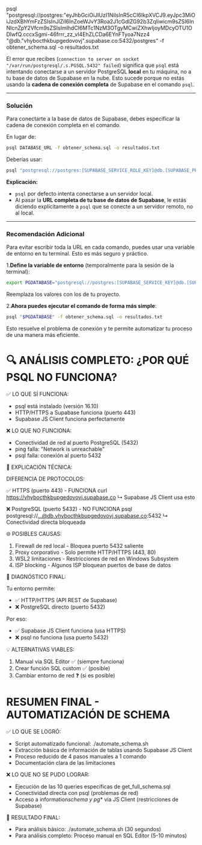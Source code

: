 psql "postgresql://postgres:"eyJhbGciOiJIUzI1NiIsInR5cCI6IkpXVCJ9.eyJpc3MiOiJzdXBhYmFzZSIsInJlZiI6InZoeWJvY3Roa2J1cGdlZG92b3ZqIiwicm9sZSI6InNlcnZpY2Vfcm9sZSIsImlhdCI6MTc1NzM3OTgyMCwiZXhwIjoyMDcyOTU1ODIwfQ.cccxSgmi-46frrr_zz_vI4EhZLCDa6EYnFTyoa7Nzz4
"@db."vhybocthkbupgedovovj".supabase.co:5432/postgres" -f obtener_schema.sql -o resultados.txt

El error que recibes (`connection to server on socket "/var/run/postgresql/.s.PGSQL.5432" failed`) significa que `psql` está intentando conectarse a un servidor PostgreSQL **local** en tu máquina, no a tu base de datos de Supabase en la nube. Esto sucede porque no estás usando la **cadena de conexión completa** de Supabase en el comando `psql`.

---

### Solución

Para conectarte a la base de datos de Supabase, debes especificar la cadena de conexión completa en el comando.

En lugar de:

```bash
psql DATABASE_URL -f obtener_schema.sql -o resultados.txt
```

Deberías usar:

```bash
psql "postgresql://postgres:[SUPABASE_SERVICE_ROLE_KEY]@db.[SUPABASE_PROJECT_REF].supabase.co:5432/postgres" -f obtener_schema.sql -o resultados.txt
```

**Explicación:**

- `psql` por defecto intenta conectarse a un servidor local.
- Al pasar la **URL completa de tu base de datos de Supabase**, le estás diciendo explícitamente a `psql` que se conecte a un servidor remoto, no al local.

---

### Recomendación Adicional

Para evitar escribir toda la URL en cada comando, puedes usar una variable de entorno en tu terminal. Esto es más seguro y práctico.

1.**Define la variable de entorno** (temporalmente para la sesión de la terminal):

```bash
export PGDATABASE="postgresql://postgres:[SUPABASE_SERVICE_KEY]@db.[SUPABASE_PROJECT_REF].supabase.co:5432/postgres"
```

Reemplaza los valores con los de tu proyecto.

2.**Ahora puedes ejecutar el comando de forma más simple**:

```bash
psql "$PGDATABASE" -f obtener_schema.sql -o resultados.txt
```

Esto resuelve el problema de conexión y te permite automatizar tu proceso de una manera más eficiente.

# 🔍 ANÁLISIS COMPLETO: ¿POR QUÉ PSQL NO FUNCIONA?

✅ LO QUE SÍ FUNCIONA:

- psql está instalado (versión 16.10)
- HTTP/HTTPS a Supabase funciona (puerto 443)
- Supabase JS Client funciona perfectamente

❌ LO QUE NO FUNCIONA:

- Conectividad de red al puerto PostgreSQL (5432)
- ping falla: "Network is unreachable"
- psql falla: conexión al puerto 5432

🧩 EXPLICACIÓN TÉCNICA:

DIFERENCIA DE PROTOCOLOS:

✅ HTTPS (puerto 443) - FUNCIONA
curl https://vhybocthkbupgedovovj.supabase.co
↳ Supabase JS Client usa esto

❌ PostgreSQL (puerto 5432) - NO FUNCIONA
psql postgresql://...@db.vhybocthkbupgedovovj.supabase.co:5432
↳ Conectividad directa bloqueada

🌐 POSIBLES CAUSAS:

1. Firewall de red local - Bloquea puerto 5432 saliente
2. Proxy corporativo - Solo permite HTTP/HTTPS (443, 80)
3. WSL2 limitaciones - Restricciones de red en Windows Subsystem
4. ISP blocking - Algunos ISP bloquean puertos de base de datos

🔧 DIAGNÓSTICO FINAL:

Tu entorno permite:

- ✅ HTTP/HTTPS (API REST de Supabase)
- ❌ PostgreSQL directo (puerto 5432)

Por eso:

- ✅ Supabase JS Client funciona (usa HTTPS)
- ❌ psql no funciona (usa puerto 5432)

💡 ALTERNATIVAS VIABLES:

1. Manual via SQL Editor ✅ (siempre funciona)
2. Crear función SQL custom ✅ (posible)
3. Cambiar entorno de red ❓ (si es posible)

# RESUMEN FINAL - AUTOMATIZACIÓN DE SCHEMA

✅ LO QUE SE LOGRÓ:

- Script automatizado funcional: ./automate_schema.sh
- Extracción básica de información de tablas usando Supabase JS Client
- Proceso reducido de 4 pasos manuales a 1 comando
- Documentación clara de las limitaciones

❌ LO QUE NO SE PUDO LOGRAR:

- Ejecución de las 10 queries específicas de get_full_schema.sql
- Conectividad directa con psql (problemas de red)
- Acceso a information*schema y pg*\* via JS Client (restricciones de Supabase)

🎯 RESULTADO FINAL:

- Para análisis básico: ./automate_schema.sh (30 segundos)
- Para análisis completo: Proceso manual en SQL Editor (5-10 minutos)
